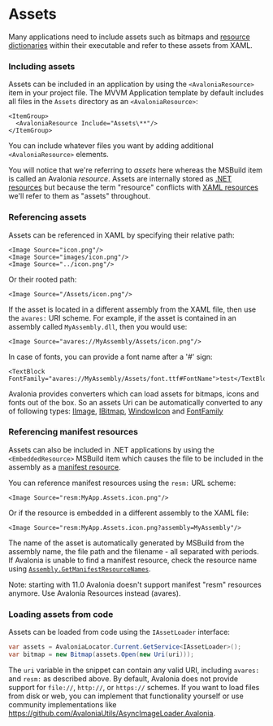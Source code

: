 # Assets

Many applications need to include assets such as bitmaps and [resource dictionaries](../styling/resources.md) within their executable and refer to these assets from XAML.

### Including assets <a id="including-assets"></a>

Assets can be included in an application by using the `<AvaloniaResource>` item in your project file. The MVVM Application template by default includes all files in the `Assets` directory as an `<AvaloniaResource>`:

```markup
<ItemGroup>
  <AvaloniaResource Include="Assets\**"/>
</ItemGroup>
```

You can include whatever files you want by adding additional `<AvaloniaResource>` elements.

You will notice that we're referring to _assets_ here whereas the MSBuild item is called an Avalonia _resource_. Assets are internally stored as [.NET resources](https://docs.microsoft.com/en-us/visualstudio/ide/managing-application-resources-dotnet) but because the term "resource" conflicts with [XAML resources](../styling/resources.md) we'll refer to them as "assets" throughout.

### Referencing assets <a id="referencing-assets"></a>

Assets can be referenced in XAML by specifying their relative path:

```markup
<Image Source="icon.png"/>
<Image Source="images/icon.png"/>
<Image Source="../icon.png"/>
```

Or their rooted path:

```markup
<Image Source="/Assets/icon.png"/>
```

If the asset is located in a different assembly from the XAML file, then use the `avares:` URI scheme. For example, if the asset is contained in an assembly called `MyAssembly.dll`, then you would use:

```markup
<Image Source="avares://MyAssembly/Assets/icon.png"/>
```

In case of fonts, you can provide a font name after a '#' sign:

```markup
<TextBlock FontFamily="avares://MyAssembly/Assets/font.ttf#FontName">test</TextBlock>
```

Avalonia provides converters which can load assets for bitmaps, icons and fonts out of the box. So an assets Uri can be automatically converted to any of following types: [IImage](http://reference.avaloniaui.net/api/Avalonia.Media/IImage), [IBitmap](http://reference.avaloniaui.net/api/Avalonia.Media.Imaging/IBitmap), [WindowIcon](http://reference.avaloniaui.net/api/Avalonia.Controls/WindowIcon) and [FontFamily](http://reference.avaloniaui.net/api/Avalonia.Media/FontFamily)

### Referencing manifest resources <a id="referencing-manifest-resources"></a>

Assets can also be included in .NET applications by using the `<EmbeddedResource>` MSBuild item which causes the file to be included in the assembly as a [manifest resource](https://docs.microsoft.com/en-us/dotnet/api/system.reflection.assembly.getmanifestresourcenames).

You can reference manifest resources using the `resm:` URL scheme:

```markup
<Image Source="resm:MyApp.Assets.icon.png"/>
```

Or if the resource is embedded in a different assembly to the XAML file:

```markup
<Image Source="resm:MyApp.Assets.icon.png?assembly=MyAssembly"/>
```

The name of the asset is automatically generated by MSBuild from the assembly name, the file path and the filename - all separated with periods. If Avalonia is unable to find a manifest resource, check the resource name using [`Assembly.GetManifestResourceNames`](https://docs.microsoft.com/en-us/dotnet/api/system.reflection.assembly.getmanifestresourcenames).

Note: starting with 11.0 Avalonia doesn't support manifest "resm" resources anymore. Use Avalonia Resources instead (avares).

### Loading assets from code <a id="loading-assets-from-code"></a>

Assets can be loaded from code using the `IAssetLoader` interface:

```csharp
var assets = AvaloniaLocator.Current.GetService<IAssetLoader>();
var bitmap = new Bitmap(assets.Open(new Uri(uri)));
```

The `uri` variable in the snippet can contain any valid URI, including `avares:` and `resm:` as described above. By default, Avalonia does not provide support for `file://`, `http://`, or `https://` schemes. If you want to load files from disk or web, you can implement that functionality yourself or use community implementations like https://github.com/AvaloniaUtils/AsyncImageLoader.Avalonia.
